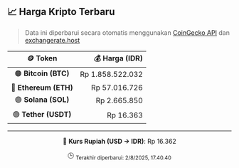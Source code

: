 

<!-- HARGA_KRIPTO -->
## 📈 Harga Kripto Terbaru

> Data ini diperbarui secara otomatis menggunakan [CoinGecko API](https://www.coingecko.com/) dan [exchangerate.host](https://exchangerate.host/)

<div align="center">

| 🪙 Token | 💰 Harga (IDR) |
|:------:|---------------:|
| 🟠 **Bitcoin (BTC)**   | Rp 1.858.522.032 |
| 🔵 **Ethereum (ETH)**  | Rp 57.016.726 |
| 🟣 **Solana (SOL)**    | Rp 2.665.850 |
| 🟢 **Tether (USDT)**   | Rp 16.363 |

---

💱 **Kurs Rupiah (USD → IDR)**: Rp 16.362

🕒 <sub>Terakhir diperbarui: 2/8/2025, 17.40.40</sub>

</div>
<!-- /HARGA_KRIPTO -->